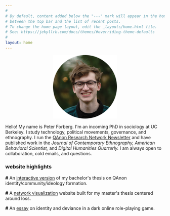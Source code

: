 ```yaml
---
#
# By default, content added below the "---" mark will appear in the home page
# between the top bar and the list of recent posts.
# To change the home page layout, edit the _layouts/home.html file.
# See: https://jekyllrb.com/docs/themes/#overriding-theme-defaults
#
layout: home
---
```


<p align="center" title="it's me but i am a picture now">
   <img src="/images/peter.png" width="40%" />
</p>

Hello! My name is Peter Forberg. I'm an incoming PhD in sociology at UC Berkeley. I study technology, political movements, governance, and ethnography. I run the [QAnon Research Network Newsletter](https://qanonresearch.substack.com/) and have published work in the *Journal of Contemporary Ethnography,* *American Behavioral Scientist,* and *Digital Humanities Quarterly.* I am always open to collaboration, cold emails, and questions.

### website highlights

**\#** An [interactive version](https://qquiz.peterforberg.com) of my bachelor's thesis on QAnon identity/community/ideology formation.

**\#** A [network visualization](https://loss.peterforberg.com) website built for my master's thesis centered around loss.

**\#** An [essay](https://peterforberg.com/my-work/garrys-mod/) on identity and deviance in a dark online role-playing game.